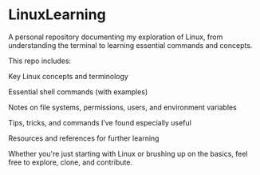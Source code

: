 # LinuxLearning

A personal repository documenting my exploration of Linux, from understanding the terminal to learning essential commands and concepts.

This repo includes:

Key Linux concepts and terminology

Essential shell commands (with examples)

Notes on file systems, permissions, users, and environment variables

Tips, tricks, and commands I’ve found especially useful

Resources and references for further learning

Whether you're just starting with Linux or brushing up on the basics, feel free to explore, clone, and contribute.
